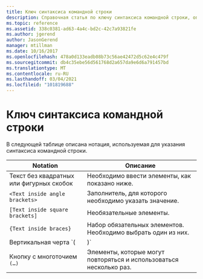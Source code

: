 ```yaml
---
title: Ключ синтаксиса командной строки
description: Справочная статья по ключу синтаксиса командной строки, описывающей нотацию, используемую для указания синтаксиса командной строки.
ms.topic: reference
ms.assetid: 338c0381-ad63-4a4c-bd2c-42c7a93821fe
ms.author: jgerend
author: JasonGerend
manager: mtillman
ms.date: 10/16/2017
ms.openlocfilehash: 478a0d133eadb08b73c56ae42472d5c62e4c479f
ms.sourcegitcommit: db4c35ebe56d561768d2a657da9e6d6a791457bd
ms.translationtype: MT
ms.contentlocale: ru-RU
ms.lasthandoff: 03/04/2021
ms.locfileid: "101819688"
---
```

# <a name="command-line-syntax-key"></a>Ключ синтаксиса командной строки

В следующей таблице описана нотация, используемая для указания синтаксиса командной строки.

| Notation | Описание |
| -------- | ----------- |
| Текст без квадратных или фигурных скобок | Необходимо ввести элементы, как показано ниже. |
| `<Text inside angle brackets>` | Заполнитель, для которого необходимо указать значение. |
| `[Text inside square brackets]` | Необязательные элементы. |
| `{Text inside braces}` | Набор обязательных элементов. Необходимо выбрать один из них. |
| Вертикальная черта `(|)`| Разделитель для взаимоисключающих элементов. Необходимо выбрать один из них. |
| Кнопку с многоточием `(…)` | Элементы, которые могут повторяться и использоваться несколько раз. |
